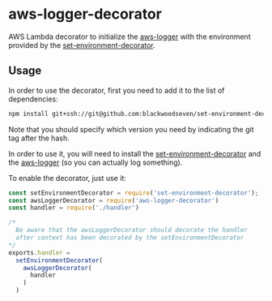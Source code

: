 # aws-logger-decorator
AWS Lambda decorator to initialize the [aws-logger](https://github.com/blackwoodseven/aws-logger) with the environment provided by the [set-environment-decorator](https://github.com/blackwoodseven/set-environment-decorator).

## Usage
In order to use the decorator, first you need to add it to the list of dependencies:
```bash
npm install git+ssh://git@github.com:blackwoodseven/set-environment-decorator.git#v1.0.0
```
Note that you should specify which version you need by indicating the git tag after the hash.

In order to use it, you will need to install the
 [set-environment-decorator](https://github.com/blackwoodseven/set-environment-decorator) and the [aws-logger](https://github.com/blackwoodseven/aws-logger)  (so you can actually log something).

To enable the decorator, just use it:
```js
const setEnvironmentDecorator = require('set-environment-decorator');
const awsLoggerDecorator = require('aws-logger-decorator')
const handler = require('./handler')

/*
  Be aware that the awsLoggerDecorator should decorate the handler
  after context has been decorated by the setEnvironmentDecorator
*/
exports.handler =
  setEnvironmentDecorator(
    awsLoggerDecorator(
      handler
    )
  )
```

